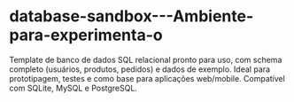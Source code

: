 # database-sandbox---Ambiente-para-experimenta-o
Template de banco de dados SQL relacional pronto para uso, com schema completo (usuários, produtos, pedidos) e dados de exemplo. Ideal para prototipagem, testes e como base para aplicações web/mobile. Compatível com SQLite, MySQL e PostgreSQL.
